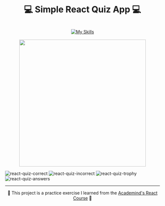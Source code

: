 <h1 align="center">💻 Simple React Quiz App 💻</h1>
<br/>
<div align="center">
  <a href="https://skillicons.dev">
    <img src="https://skillicons.dev/icons?i=vite,react,tailwind" alt="My Skills">
  </a>
</div>
<br/>

<div align="center">
  <a href="[https://github.com/JosManoel](https://github.com/user-attachments/assets/4e6b9a21-d515-48b4-8f0e-31d1d745da00)">
    <img src="[https://image_1.png](https://github.com/user-attachments/assets/4e6b9a21-d515-48b4-8f0e-31d1d745da00)" width="412px"/> 
  </a>
</div>

![react-quiz-correct](https://github.com/user-attachments/assets/87afcf36-debc-4bbe-b257-10e570cc6d3c)
![react-quiz-incorrect](https://github.com/user-attachments/assets/f3656936-4c9b-4ff2-8cc7-67ec3bf74c3d)
![react-quiz-trophy](https://github.com/user-attachments/assets/dc006144-a07f-4d29-9f2f-be1a4cd214be)
![react-quiz-answers](https://github.com/user-attachments/assets/b81e13f3-1a1a-4ec7-af06-c3c5d6e5dbf7)

---
<p align="center">🌟 This project is a practice exercise I learned from the <a href='https://www.udemy.com/course/react-the-complete-guide-incl-redux/?couponCode=ST7MT110524'>Academind's React Course</a> 🌟</p>
